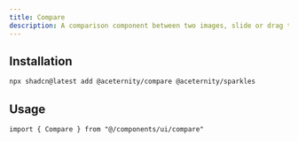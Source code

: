 ```yaml
---
title: Compare
description: A comparison component between two images, slide or drag to compare
---
```


## Installation

```bash
npx shadcn@latest add @aceternity/compare @aceternity/sparkles
```

## Usage

```tsx showLineNumbers
import { Compare } from "@/components/ui/compare"
```
